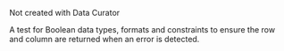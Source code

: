 Not created with Data Curator

A test for Boolean data types, formats and constraints to ensure the row and column are returned when an error is detected.

